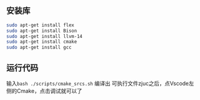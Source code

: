 ## 安装库
```bash
sudo apt-get install flex
sudo apt-get install Bison
sudo apt-get install llvm-14
sudo apt-get install cmake
sudo apt-get install gcc
```
## 运行代码
输入`bash ./scripts/cmake_srcs.sh`
编译出 可执行文件zjuc之后，点Vscode左侧的Cmake，点击调试就可以了
